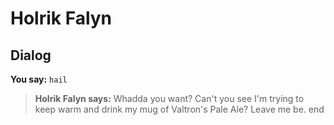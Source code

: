 # Holrik Falyn
## Dialog

**You say:** `hail`



>**Holrik Falyn says:** Whadda you want? Can't you see I'm trying to keep warm and drink my mug of Valtron's Pale Ale? Leave me be.
end
